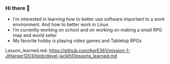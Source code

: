 ### Hi there 👋

- I'm interested in learning how to better use software important to a work environment. And how to better work in Linux
- I’m currently working on school and on working on making a small RPG map and world seller
- My favorite hobby is playing video games and Tabletop RPGs


Lesson_learned.md: https://github.com/AerE361/mission-1-JlHarper1203/blob/devel-jacklh1/lessons_learned.md
